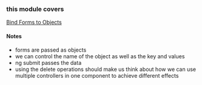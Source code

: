 ### this module covers ###
[Bind Forms to Objects](https://learn.galvanize.com/content/gSchool/angular-curriculum/master/10%20-%20Building%20Apps/10%20-%20Bind%20Forms%20to%20Objects.md)


#### Notes ####
- forms are passed as objects
- we can control the name of the object as well as the key and values
- ng submit passes the data
- using the delete operations should make us think about how we can use multiple controllers in one component to achieve different effects
